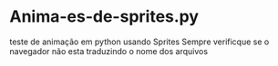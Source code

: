 # Anima-es-de-sprites.py
teste de animação em python usando Sprites
Sempre verificque  se o navegador não esta traduzindo o nome dos arquivos
